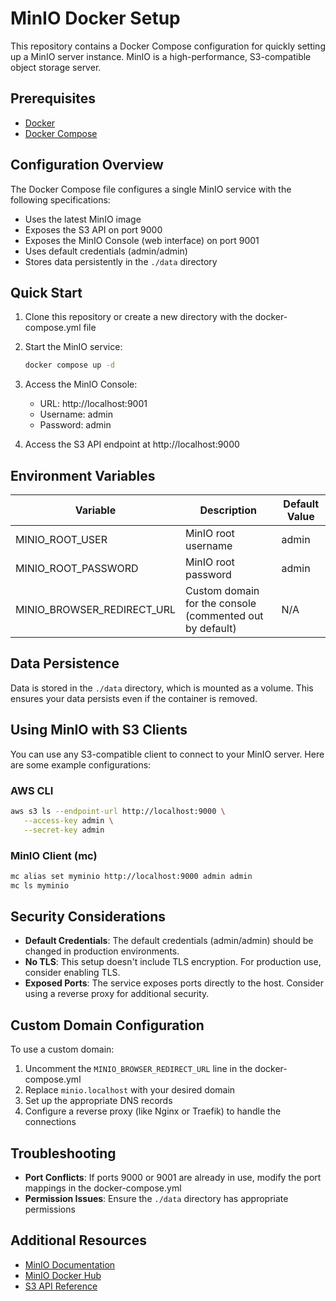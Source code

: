 # MinIO Docker Setup

This repository contains a Docker Compose configuration for quickly setting up a MinIO server instance. MinIO is a high-performance, S3-compatible object storage server.

## Prerequisites

- [Docker](https://docs.docker.com/get-docker/)
- [Docker Compose](https://docs.docker.com/compose/install/)

## Configuration Overview

The Docker Compose file configures a single MinIO service with the following specifications:

- Uses the latest MinIO image
- Exposes the S3 API on port 9000
- Exposes the MinIO Console (web interface) on port 9001
- Uses default credentials (admin/admin)
- Stores data persistently in the `./data` directory

## Quick Start

1. Clone this repository or create a new directory with the docker-compose.yml file

2. Start the MinIO service:
   ```bash
   docker compose up -d
   ```

3. Access the MinIO Console:
   - URL: http://localhost:9001
   - Username: admin
   - Password: admin

4. Access the S3 API endpoint at http://localhost:9000

## Environment Variables

| Variable | Description | Default Value |
|----------|-------------|---------------|
| MINIO_ROOT_USER | MinIO root username | admin |
| MINIO_ROOT_PASSWORD | MinIO root password | admin |
| MINIO_BROWSER_REDIRECT_URL | Custom domain for the console (commented out by default) | N/A |

## Data Persistence

Data is stored in the `./data` directory, which is mounted as a volume. This ensures your data persists even if the container is removed.

## Using MinIO with S3 Clients

You can use any S3-compatible client to connect to your MinIO server. Here are some example configurations:

### AWS CLI

```bash
aws s3 ls --endpoint-url http://localhost:9000 \
   --access-key admin \
   --secret-key admin
```

### MinIO Client (mc)

```bash
mc alias set myminio http://localhost:9000 admin admin
mc ls myminio
```

## Security Considerations

- **Default Credentials**: The default credentials (admin/admin) should be changed in production environments.
- **No TLS**: This setup doesn't include TLS encryption. For production use, consider enabling TLS.
- **Exposed Ports**: The service exposes ports directly to the host. Consider using a reverse proxy for additional security.

## Custom Domain Configuration

To use a custom domain:

1. Uncomment the `MINIO_BROWSER_REDIRECT_URL` line in the docker-compose.yml
2. Replace `minio.localhost` with your desired domain
3. Set up the appropriate DNS records
4. Configure a reverse proxy (like Nginx or Traefik) to handle the connections

## Troubleshooting

- **Port Conflicts**: If ports 9000 or 9001 are already in use, modify the port mappings in the docker-compose.yml
- **Permission Issues**: Ensure the `./data` directory has appropriate permissions

## Additional Resources

- [MinIO Documentation](https://docs.min.io/)
- [MinIO Docker Hub](https://hub.docker.com/r/minio/minio/)
- [S3 API Reference](https://docs.aws.amazon.com/AmazonS3/latest/API/Welcome.html)